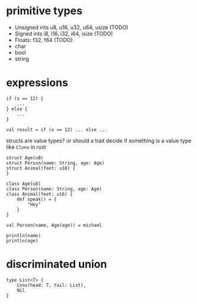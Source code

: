 ﻿

# primitive types

* Unsigned ints u8, u16, u32, u64, usize (TODO)
* Signed ints   i8, i16, i32, i64, isize (TODO)
* Floats:   f32, f64 (TODO)
* char
* bool
* string

# expressions

```
if (x == 12) {
    ...
} else {
    ...
}
```

```
val result = if (x == 12) ... else ...
```
structs are value types? or should a trait decide if something is a value type like `Clone` in rust

```
struct Age(u8)
struct Person(name: String, age: Age)
struct Animal(feet: u16) {
}

class Age(u8)
class Person(name: String, age: Age)
class Animal(feet: u16) {
    def speak() = {
        "Hey"
    }
}

val Person(name, Age(age)) = michael

println(name)
println(age)
```

# discriminated union
```
type List<T> {
    Cons(head: T, tail: List),
    Nil
}
```

